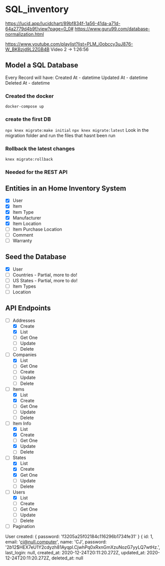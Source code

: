 # SQL_inventory

https://lucid.app/lucidchart/89bf834f-1a56-41da-a71d-64a2779d4b9f/view?page=0_0#
https://www.guru99.com/database-normalization.html

https://www.youtube.com/playlist?list=PLM_i0obccy3uJ876-W_BKBzjd9L2ZGB4B
Video 2 -> 1:26:56
## Model a SQL Database

Every Record will have:
Created At - datetime
Updated At - datetime
Deleted At - datetime


### Created the docker 
`docker-compose up`

### create the first DB

`npx knex migrate:make initial`
`npx knex migrate:latest` Look in the migration folder and run the files that hasnt been run

### Rollback the latest changes 
`knex migrate:rollback`

### Needed for the REST API




## Entities in an Home Inventory System

* [x] User
* [x] Item
* [x] Item Type
* [x] Manufacturer
* [x] Item Location
* [ ] Item Purchase Location
* [ ] Comment
* [ ] Warranty

## Seed the Database

* [x] User
* [ ] Countries - Partial, more to do!
* [ ] US States - Partial, more to do!
* [ ] Item Types
* [ ] Location

## API Endpoints

* [ ] Addresses
  * [x] Create
  * [x] List
  * [ ] Get One
  * [ ] Update
  * [ ] Delete
* [ ] Companies
  * [x] List
  * [ ] Get One
  * [ ] Create
  * [ ] Update
  * [ ] Delete
* [ ] Items
  * [x] List
  * [x] Create
  * [ ] Get One
  * [ ] Update
  * [ ] Delete
* [ ] Item Info
  * [x] List
  * [x] Create
  * [ ] Get One
  * [x] Update
  * [ ] Delete
* [ ] States
  * [x] List
  * [x] Create
  * [x] Get One
  * [ ] Update
  * [ ] Delete
* [ ] Users
  * [x] List
  * [ ] Create
  * [ ] Get One
  * [ ] Update
  * [ ] Delete

* [ ] Pagination

User created: { password: 'f3205a25f02184c116296b1734fe31' } {
  id: 1,
  email: 'cj@null.computer',
  name: 'CJ',
  password: '$2b$12$HEX7eU1Y2cdyzh81Ayqpl.CjwhPq0xRxnGmXzuNozG7yyLQ7wtHz.',
  last_login: null,
  created_at: 2020-12-24T20:11:20.272Z,
  updated_at: 2020-12-24T20:11:20.272Z,
  deleted_at: null
